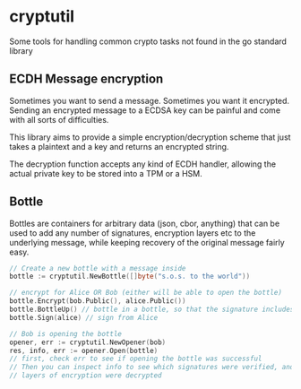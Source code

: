 # cryptutil

Some tools for handling common crypto tasks not found in the go standard library

## ECDH Message encryption

Sometimes you want to send a message. Sometimes you want it encrypted. Sending an encrypted message to a ECDSA key can be painful and come with all sorts of difficulties.

This library aims to provide a simple encryption/decryption scheme that just takes a plaintext and a key and returns an encrypted string.

The decryption function accepts any kind of ECDH handler, allowing the actual private key to be stored into a TPM or a HSM.

## Bottle

Bottles are containers for arbitrary data (json, cbor, anything) that can be used to add any number of signatures, encryption layers etc to the underlying message, while
keeping recovery of the original message fairly easy.

```go
// Create a new bottle with a message inside
bottle := cryptutil.NewBottle([]byte("s.o.s. to the world"))

// encrypt for Alice OR Bob (either will be able to open the bottle)
bottle.Encrypt(bob.Public(), alice.Public())
bottle.BottleUp() // bottle in a bottle, so that the signature includes the encryption
bottle.Sign(alice) // sign from Alice

// Bob is opening the bottle
opener, err := cryptutil.NewOpener(bob)
res, info, err := opener.Open(bottle)
// first, check err to see if opening the bottle was successful
// Then you can inspect info to see which signatures were verified, and how many
// layers of encryption were decrypted
```
